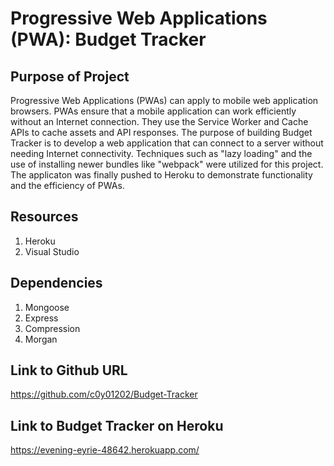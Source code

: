 # Progressive Web Applications (PWA): Budget Tracker

## Purpose of Project

Progressive Web Applications (PWAs) can apply to mobile web application browsers. PWAs ensure that a mobile application can work efficiently without an Internet connection. They use the Service Worker and Cache APIs to cache assets and API responses. The purpose of building Budget Tracker is to develop a web application that can connect to a server without needing Internet connectivity. Techniques such as "lazy loading" and the use of installing newer bundles like "webpack" were utilized for this project. The applicaton was finally pushed to Heroku to demonstrate functionality and the efficiency of PWAs.

## Resources

1. Heroku
2. Visual Studio

## Dependencies

1. Mongoose
2. Express
3. Compression
4. Morgan

## Link to Github URL

https://github.com/c0y01202/Budget-Tracker

## Link to Budget Tracker on Heroku

https://evening-eyrie-48642.herokuapp.com/
